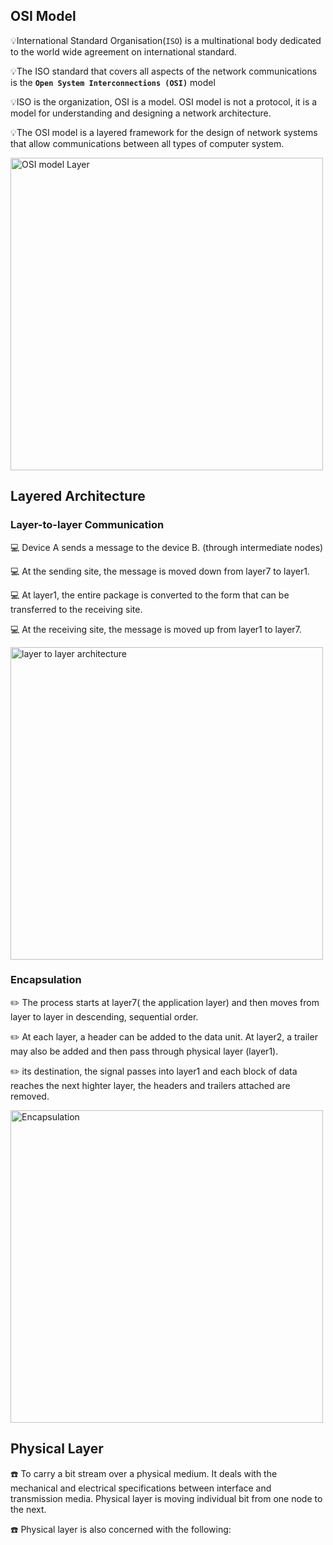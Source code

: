 ## OSI Model

💡International Standard Organisation(`ISO`) is a multinational body dedicated to the world wide agreement on international standard.

💡The ISO standard that covers all aspects of the network communications is the **`Open System Interconnections (OSI)`** model

💡ISO is the organization, OSI is a model. OSI model is not a protocol, it is a model for understanding and designing a network architecture.

💡The OSI model is a layered framework for the design of network systems that allow communications between all types of computer system.

<img src="https://github.com/yoon-thiri04/computer-network-lectures/assets/152978538/3807d5bd-4c57-4cef-bb1b-3baebea437e3" alt="OSI model Layer" width="500" text-align="center" />


## Layered Architecture
### Layer-to-layer Communication
💻 Device A sends a message to the device B. (through intermediate nodes)

💻 At the sending site, the message is moved down from layer7 to layer1.

💻 At layer1, the entire package is converted to the form that can be transferred to the receiving site.

💻 At the receiving site, the message is moved up from layer1 to layer7.

<img src="https://github.com/yoon-thiri04/computer-network-lectures/assets/152978538/f490b78d-c6a4-4de1-8863-5cdeba44b3e9" alt="layer to layer architecture" width="500"/>

### Encapsulation
✏️ The process starts at layer7( the application layer) and then moves from layer to layer in descending, sequential order.

✏️ At each layer, a header can be added to the data unit. At layer2, a trailer may also be added and then pass through physical layer (layer1).

✏️ its destination, the signal passes into layer1 and each block of data reaches the next highter layer, the headers and trailers attached are removed.

<img src="https://github.com/yoon-thiri04/computer-network-lectures/assets/152978538/48937219-480f-4b29-9f20-d941e921c3a4" alt="Encapsulation" width=500/>


## Physical Layer

☎️ To carry a bit stream over a physical medium. It deals with the mechanical and electrical specifications between interface and transmission media. Physical
layer is moving individual bit from one node to the next.

☎️ Physical layer is also concerned with the following:
   



